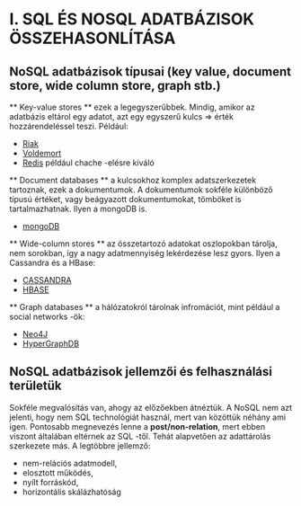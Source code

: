 # I. SQL ÉS NOSQL ADATBÁZISOK ÖSSZEHASONLÍTÁSA

## NoSQL adatbázisok típusai (key value, document store, wide column store, graph stb.)

** Key-value stores ** ezek a legegyszerűbbek. Mindig, amikor az adatbázis eltárol egy adatot, azt egy egyszerű kulcs => érték hozzárendeléssel teszi. Például:  
- [Riak](https://riak.com/)
- [Voldemort](https://www.project-voldemort.com/voldemort/)
- [Redis](https://redis.io/) például chache -elésre kiváló  
  
** Document databases ** a kulcsokhoz komplex adatszerkezetek tartoznak, ezek a dokumentumok. A dokumentumok sokféle különböző típusú értéket, vagy beágyazott dokumentumokat, tömböket is tartalmazhatnak. Ilyen a mongoDB is.  
- [mongoDB](https://www.mongodb.com)  
  
** Wide-column stores ** az összetartozó adatokat oszlopokban tárolja, nem sorokban, így a nagy adatmennyiség lekérdezése lesz gyors. Ilyen a Cassandra és a HBase:  
- [CASSANDRA](https://cassandra.apache.org/)  
- [HBASE](https://hbase.apache.org/)
  
** Graph databases ** a hálózatokról tárolnak infromációt, mint például a social networks -ök:  
- [Neo4J](https://neo4j.com/)
- [HyperGraphDB](http://www.hypergraphdb.org/)

## NoSQL adatbázisok jellemzői és felhasználási területük
Sokféle megvalósítás van, ahogy az előzőekben átnéztük. A NoSQL nem azt jelenti, hogy nem SQL technológiát használ, mert van közöttük néhány ami igen. Pontosabb megnevezés lenne a __post/non-relation__, mert ebben viszont általában eltérnek az SQL -től. Tehát alapvetően az adattárolás szerkezete más.
A legtöbbre jellemző:  
- nem-relációs adatmodell,
- elosztott működés,
- nyílt forráskód,
- horizontális skálázhatóság
